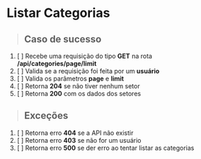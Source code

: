 # Listar Categorias

> ## Caso de sucesso

1. [ ] Recebe uma requisição do tipo **GET** na rota **/api/categories/page/limit**
2. [ ] Valida se a requisição foi feita por um **usuário**
3. [ ] Valida os parâmetros **page** e **limit**
4. [ ] Retorna **204** se não tiver nenhum setor
5. [ ] Retorna **200** com os dados dos setores

> ## Exceções

1. [ ] Retorna erro **404** se a API não existir
2. [ ] Retorna erro **403** se não for um usuário
3. [ ] Retorna erro **500** se der erro ao tentar listar as categorias
